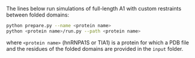 The lines below run simulations of full-length A1 with custom restraints between folded domains:

```bash
python prepare.py --name <protein name>
python <protein name>/run.py --path <protein name>
```

where `<protein name>` (hnRNPA1S or TIA1) is a protein for which a PDB file and the residues of the folded domains are provided in the `input` folder.
